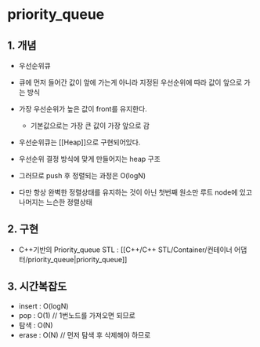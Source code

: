# priority_queue

## 1. 개념
- 우선순위큐
- 큐에 먼저 들어간 값이 앞에 가는게 아니라 지정된 우선순위에 따라 값이 앞으로 가는 방식
- 가장 우선순위가 높은 값이 front를 유지한다.
	- 기본값으로는 가장 큰 값이 가장 앞으로 감

- 우선순위큐는 [[Heap]]으로 구현되어있다.
- 우선순위 결정 방식에 맞게 만들어지는 heap 구조
- 그러므로 push 후 정렬되는 과정은 O(logN)
- 다만 항상 완벽한 정렬상태를 유지하는 것이 아닌 첫번째 원소만 루트 node에 있고 나머지는 느슨한 정렬상태

## 2. 구현
- C++기반의 Priority_queue STL : [[C++/C++ STL/Container/컨테이너 어댑터/priority_queue|priority_queue]]

## 3. 시간복잡도
- insert : O(logN)
- pop : O(1)         // 1번노드를 가져오면 되므로
- 탐색 : O(N)
- erase : O(N)      // 먼저 탐색 후 삭제해야 하므로